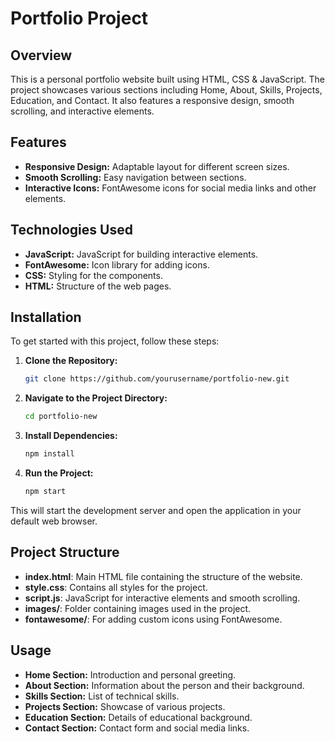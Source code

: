 # Portfolio Project

## Overview

This is a personal portfolio website built using HTML, CSS & JavaScript. The project showcases various sections including Home, About, Skills, Projects, Education, and Contact. It also features a responsive design, smooth scrolling, and interactive elements.

## Features

- **Responsive Design:** Adaptable layout for different screen sizes.
- **Smooth Scrolling:** Easy navigation between sections.
- **Interactive Icons:** FontAwesome icons for social media links and other elements.

## Technologies Used

- **JavaScript:** JavaScript for building interactive elements.
- **FontAwesome:** Icon library for adding icons.
- **CSS:** Styling for the components.
- **HTML:** Structure of the web pages.

## Installation

To get started with this project, follow these steps:

1. **Clone the Repository:**

   ```bash
   git clone https://github.com/yourusername/portfolio-new.git

2. **Navigate to the Project Directory:**
   
   ```bash
   cd portfolio-new
   
3. **Install Dependencies:**
   ```bash
   npm install

4. **Run the Project:**
   ```bash
   npm start

This will start the development server and open the application in your default web browser.

## Project Structure
- **index.html**: Main HTML file containing the structure of the website.
- **style.css**: Contains all styles for the project.
- **script.js**: JavaScript for interactive elements and smooth scrolling.
- **images/**: Folder containing images used in the project.
- **fontawesome/**: For adding custom icons using FontAwesome.
  
## Usage
- **Home Section:** Introduction and personal greeting.
- **About Section:** Information about the person and their background.
- **Skills Section:** List of technical skills.
- **Projects Section:** Showcase of various projects.
- **Education Section:** Details of educational background.
- **Contact Section:** Contact form and social media links.   

